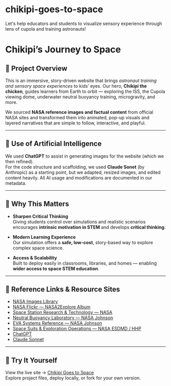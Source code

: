 # chikipi-goes-to-space
Let's help educators and students to visualize sensory experience through lens of cupola and training astronauts!

# Chikipi’s Journey to Space

## 🌟 Project Overview  
This is an immersive, story-driven website that brings *astronaut training and sensory space experiences* to kids’ eyes. Our hero, **Chikipi the chicken**, guides learners from Earth to orbit — exploring the ISS, the Cupola viewing dome, underwater neutral buoyancy training, microgravity, and more.

We sourced **NASA reference images and factual content** from official NASA sites and transformed them into animated, pop-up visuals and layered narratives that are simple to follow, interactive, and playful.

---

## 🤖 Use of Artificial Intelligence  
We used **ChatGPT** to assist in generating images for the website (which we then refined).  
For the code structure and scaffolding, we used **Claude Sonet** (by Anthropic) as a starting point, but we adapted, resized images, and edited content heavily. All AI usage and modifications are documented in our metadata.

---

## 🚀 Why This Matters  

- **Sharpen Critical Thinking**  
  Giving students control over simulations and realistic scenarios encourages **intrinsic motivation in STEM** and develops **critical thinking**.

- **Modern Learning Experience**  
  Our simulation offers a **safe, low-cost**, story-based way to explore complex space science.

- **Access & Scalability**  
  Built to deploy easily in classrooms, libraries, and homes — enabling **wider access to space STEM education**.

---

## 🌌 Reference Links & Resource Sites

- [NASA Images Library](https://images.nasa.gov/)  
- [NASA Flickr — NASA2Explore Album](https://www.flickr.com/photos/nasa2explore/albums/with/72157682819861670)  
- [Space Station Research & Technology — NASA](https://www.nasa.gov/international-space-station/space-station-research-and-technology/)  
- [Neutral Buoyancy Laboratory — NASA Johnson](https://www.nasa.gov/johnson/neutral-buoyancy-laboratory/)  
- [EVA Systems Reference — NASA Johnson](https://www.nasa.gov/reference/jsc-eva-systems/)  
- [Space Suits & Exploration Operations — NASA ESDMD / HHP](https://www.nasa.gov/directorates/esdmd/hhp/space-suits-and-exploration-operations/)
- [ChatGPT](https://chatgpt.com/)
- [Claude Sonnet](https://www.anthropic.com/claude/sonnet)

---

## 🏁 Try It Yourself  
View the live site → [Chikipi Goes to Space](https://beatrixcendana.github.io/chikipi-goes-to-space/)  
Explore project files, deploy locally, or fork for your own version.
